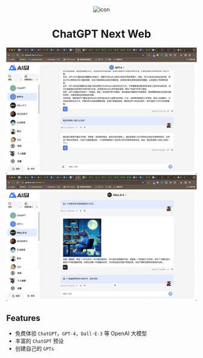 <div align="center">
<img src="./docs/logo-light" alt="icon"/>

<h1 align="center">ChatGPT Next Web</h1>

![cover](./docs/cover1.png)
![cover](./docs/cover2.png)

</div>

## Features

- 免费体验 `ChatGPT`，`GPT-4`，`Dall·E-3` 等 OpenAI 大模型
- 丰富的 `ChatGPT` 预设
- 创建自己的 `GPTs`
